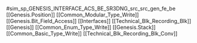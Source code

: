 #sim_sp_GENESIS_INTERFACE_ACS_BE_SR3DNG_src_src_gen_fe_be
[[Genesis.Position]]
[[Common_Modular_Type_Write]]
[[Genesis.Bit_Field_Access]]
[[Interfaces]]
[[Technical_Blk_Recording_Blk]]
[[Genesis]]
[[Common_Enum_Type_Write]]
[[Genesis.Stack]]
[[Common_Basic_Type_Write]]
[[Technical_Blk_Recording_Blk_Conv]]
